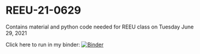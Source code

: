 # REEU-21-0629

Contains material and python code needed for REEU class on Tuesday June 29, 2021

Click here to run in my binder:
[![Binder](https://mybinder.org/badge_logo.svg)](https://mybinder.org/v2/gh/cheyenne-21/REEU-21-0629/HEAD)
